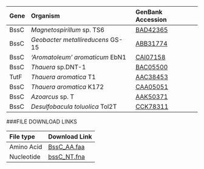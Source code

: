 Gene | Organism | GenBank Accession |
 :--- | :--- | :--- |
| BssC | *Magnetospirillum* sp. TS6 | [BAD42365](http://www.ncbi.nlm.nih.gov/protein/BAD42365) |
| BssC | *Geobacter metallireducens* GS-15 | [ABB31774](http://www.ncbi.nlm.nih.gov/protein/ABB31774) |
| BssC | *‘Aromatoleum’ aromaticum* EbN1 | [CAI07158](http://www.ncbi.nlm.nih.gov/protein/CAI07158) |
| BssC | *Thauera* sp.DNT-1 | [BAC05500](http://www.ncbi.nlm.nih.gov/protein/BAC05500) |
| TutF | *Thauera aromatica* T1 | [AAC38453](http://www.ncbi.nlm.nih.gov/protein/AAC38453) |
| BssC | *Thauera aromatica* K172 | [CAA05051](http://www.ncbi.nlm.nih.gov/protein/CAA05051) |
| BssC | *Azoarcus* sp. T | [AAK50371](http://www.ncbi.nlm.nih.gov/protein/AAK50371) |
| BssC | *Desulfobacula toluolica* Tol2T | [CCK78311](http://www.ncbi.nlm.nih.gov/protein/CCK78311) |

###FILE DOWNLOAD LINKS

 File type | Download Link |
 :--- | :---------- | 
| Amino Acid | [BssC_AA.faa](amino_acid/BssC_AA.faa) |
| Nucleotide | [bssC_NT.fna](nucleotide/bssC_NT.fna) |


